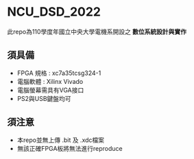# NCU_DSD_2022

此repo為110學度年國立中央大學電機系開設之 **數位系統設計與實作**

## 須具備
* FPGA 規格 : xc7a35tcsg324-1
* 電腦軟體 : Xilinx Vivado
* 電腦螢幕需具有VGA接口
* PS2與USB鍵盤均可

## 須注意
* 本repo並無上傳 .bit 及 .xdc檔案
* 無該正確FPGA板將無法進行reproduce
